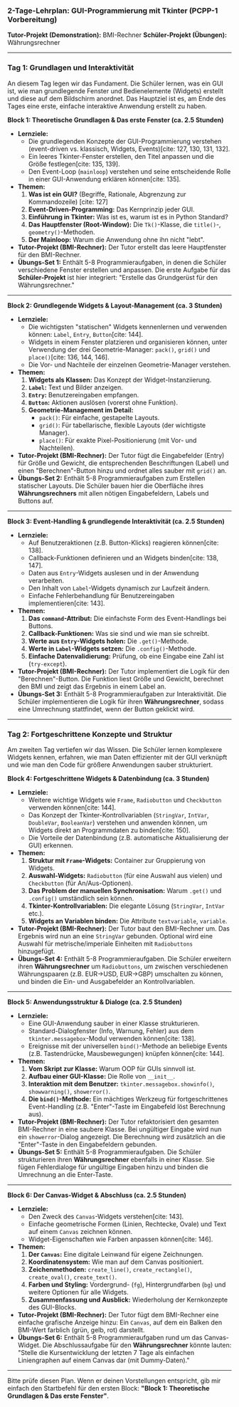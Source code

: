 ### **2-Tage-Lehrplan: GUI-Programmierung mit Tkinter (PCPP-1 Vorbereitung)**

**Tutor-Projekt (Demonstration):** BMI-Rechner
**Schüler-Projekt (Übungen):** Währungsrechner

---

### **Tag 1: Grundlagen und Interaktivität**

An diesem Tag legen wir das Fundament. Die Schüler lernen, was ein GUI ist, wie man grundlegende Fenster und Bedienelemente (Widgets) erstellt und diese auf dem Bildschirm anordnet. Das Hauptziel ist es, am Ende des Tages eine erste, einfache interaktive Anwendung erstellt zu haben.

**Block 1: Theoretische Grundlagen & Das erste Fenster (ca. 2.5 Stunden)**
* **Lernziele:**
    * Die grundlegenden Konzepte der GUI-Programmierung verstehen (event-driven vs. klassisch, Widgets, Events)[cite: 127, 130, 131, 132].
    * Ein leeres Tkinter-Fenster erstellen, den Titel anpassen und die Größe festlegen[cite: 135, 139].
    * Den Event-Loop (`mainloop`) verstehen und seine entscheidende Rolle in einer GUI-Anwendung erklären können[cite: 135].
* **Themen:**
    1.  **Was ist ein GUI?** (Begriffe, Rationale, Abgrenzung zur Kommandozeile) [cite: 127]
    2.  **Event-Driven-Programming:** Das Kernprinzip jeder GUI.
    3.  **Einführung in Tkinter:** Was ist es, warum ist es in Python Standard?
    4.  **Das Hauptfenster (Root-Window):** Die `Tk()`-Klasse, die `title()`-, `geometry()`-Methoden.
    5.  **Der Mainloop:** Warum die Anwendung ohne ihn nicht "lebt".
* **Tutor-Projekt (BMI-Rechner):** Der Tutor erstellt das leere Hauptfenster für den BMI-Rechner.
* **Übungs-Set 1:** Enthält 5-8 Programmieraufgaben, in denen die Schüler verschiedene Fenster erstellen und anpassen. Die erste Aufgabe für das **Schüler-Projekt** ist hier integriert: "Erstelle das Grundgerüst für den Währungsrechner."

---

**Block 2: Grundlegende Widgets & Layout-Management (ca. 3 Stunden)**
* **Lernziele:**
    * Die wichtigsten "statischen" Widgets kennenlernen und verwenden können: `Label`, `Entry`, `Button`[cite: 144].
    * Widgets in einem Fenster platzieren und organisieren können, unter Verwendung der drei Geometrie-Manager: `pack()`, `grid()` und `place()`[cite: 136, 144, 146].
    * Die Vor- und Nachteile der einzelnen Geometrie-Manager verstehen.
* **Themen:**
    1.  **Widgets als Klassen:** Das Konzept der Widget-Instanziierung.
    2.  **`Label`:** Text und Bilder anzeigen.
    3.  **`Entry`:** Benutzereingaben empfangen.
    4.  **`Button`:** Aktionen auslösen (vorerst ohne Funktion).
    5.  **Geometrie-Management im Detail:**
        * `pack()`: Für einfache, gestapelte Layouts.
        * `grid()`: Für tabellarische, flexible Layouts (der wichtigste Manager).
        * `place()`: Für exakte Pixel-Positionierung (mit Vor- und Nachteilen).
* **Tutor-Projekt (BMI-Rechner):** Der Tutor fügt die Eingabefelder (Entry) für Größe und Gewicht, die entsprechenden Beschriftungen (Label) und einen "Berechnen"-Button hinzu und ordnet alles sauber mit `grid()` an.
* **Übungs-Set 2:** Enthält 5-8 Programmieraufgaben zum Erstellen statischer Layouts. Die Schüler bauen hier die Oberfläche ihres **Währungsrechners** mit allen nötigen Eingabefeldern, Labels und Buttons auf.

---

**Block 3: Event-Handling & grundlegende Interaktivität (ca. 2.5 Stunden)**
* **Lernziele:**
    * Auf Benutzeraktionen (z.B. Button-Klicks) reagieren können[cite: 138].
    * Callback-Funktionen definieren und an Widgets binden[cite: 138, 147].
    * Daten aus `Entry`-Widgets auslesen und in der Anwendung verarbeiten.
    * Den Inhalt von `Label`-Widgets dynamisch zur Laufzeit ändern.
    * Einfache Fehlerbehandlung für Benutzereingaben implementieren[cite: 143].
* **Themen:**
    1.  **Das `command`-Attribut:** Die einfachste Form des Event-Handlings bei Buttons.
    2.  **Callback-Funktionen:** Was sie sind und wie man sie schreibt.
    3.  **Werte aus `Entry`-Widgets holen:** Die `.get()`-Methode.
    4.  **Werte in `Label`-Widgets setzen:** Die `.config()`-Methode.
    5.  **Einfache Datenvalidierung:** Prüfung, ob eine Eingabe eine Zahl ist (`try-except`).
* **Tutor-Projekt (BMI-Rechner):** Der Tutor implementiert die Logik für den "Berechnen"-Button. Die Funktion liest Größe und Gewicht, berechnet den BMI und zeigt das Ergebnis in einem Label an.
* **Übungs-Set 3:** Enthält 5-8 Programmieraufgaben zur Interaktivität. Die Schüler implementieren die Logik für ihren **Währungsrechner**, sodass eine Umrechnung stattfindet, wenn der Button geklickt wird.

---
### **Tag 2: Fortgeschrittene Konzepte und Struktur**

Am zweiten Tag vertiefen wir das Wissen. Die Schüler lernen komplexere Widgets kennen, erfahren, wie man Daten effizienter mit der GUI verknüpft und wie man den Code für größere Anwendungen sauber strukturiert.

**Block 4: Fortgeschrittene Widgets & Datenbindung (ca. 3 Stunden)**
* **Lernziele:**
    * Weitere wichtige Widgets wie `Frame`, `Radiobutton` und `Checkbutton` verwenden können[cite: 144].
    * Das Konzept der Tkinter-Kontrollvariablen (`StringVar`, `IntVar`, `DoubleVar`, `BooleanVar`) verstehen und anwenden können, um Widgets direkt an Programmdaten zu binden[cite: 150].
    * Die Vorteile der Datenbindung (z.B. automatische Aktualisierung der GUI) erkennen.
* **Themen:**
    1.  **Struktur mit `Frame`-Widgets:** Container zur Gruppierung von Widgets.
    2.  **Auswahl-Widgets:** `Radiobutton` (für eine Auswahl aus vielen) und `Checkbutton` (für An/Aus-Optionen).
    3.  **Das Problem der manuellen Synchronisation:** Warum `.get()` und `.config()` umständlich sein können.
    4.  **Tkinter-Kontrollvariablen:** Die elegante Lösung (`StringVar`, `IntVar` etc.).
    5.  **Widgets an Variablen binden:** Die Attribute `textvariable`, `variable`.
* **Tutor-Projekt (BMI-Rechner):** Der Tutor baut den BMI-Rechner um. Das Ergebnis wird nun an eine `StringVar` gebunden. Optional wird eine Auswahl für metrische/imperiale Einheiten mit `Radiobuttons` hinzugefügt.
* **Übungs-Set 4:** Enthält 5-8 Programmieraufgaben. Die Schüler erweitern ihren **Währungsrechner** um `Radiobuttons`, um zwischen verschiedenen Währungspaaren (z.B. EUR->USD, EUR->GBP) umschalten zu können, und binden die Ein- und Ausgabefelder an Kontrollvariablen.

---

**Block 5: Anwendungsstruktur & Dialoge (ca. 2.5 Stunden)**
* **Lernziele:**
    * Eine GUI-Anwendung sauber in einer Klasse strukturieren.
    * Standard-Dialogfenster (Info, Warnung, Fehler) aus dem `tkinter.messagebox`-Modul verwenden können[cite: 138].
    * Ereignisse mit der universellen `bind()`-Methode an beliebige Events (z.B. Tastendrücke, Mausbewegungen) knüpfen können[cite: 144].
* **Themen:**
    1.  **Vom Skript zur Klasse:** Warum OOP für GUIs sinnvoll ist.
    2.  **Aufbau einer GUI-Klasse:** Die Rolle von `__init__`.
    3.  **Interaktion mit dem Benutzer:** `tkinter.messagebox.showinfo()`, `showwarning()`, `showerror()`.
    4.  **Die `bind()`-Methode:** Ein mächtiges Werkzeug für fortgeschrittenes Event-Handling (z.B. "Enter"-Taste im Eingabefeld löst Berechnung aus).
* **Tutor-Projekt (BMI-Rechner):** Der Tutor refaktorisiert den gesamten BMI-Rechner in eine saubere Klasse. Bei ungültiger Eingabe wird nun ein `showerror`-Dialog angezeigt. Die Berechnung wird zusätzlich an die "Enter"-Taste in den Eingabefeldern gebunden.
* **Übungs-Set 5:** Enthält 5-8 Programmieraufgaben. Die Schüler strukturieren ihren **Währungsrechner** ebenfalls in einer Klasse. Sie fügen Fehlerdialoge für ungültige Eingaben hinzu und binden die Umrechnung an die Enter-Taste.

---

**Block 6: Der Canvas-Widget & Abschluss (ca. 2.5 Stunden)**
* **Lernziele:**
    * Den Zweck des `Canvas`-Widgets verstehen[cite: 143].
    * Einfache geometrische Formen (Linien, Rechtecke, Ovale) und Text auf einem `Canvas` zeichnen können.
    * Widget-Eigenschaften wie Farben anpassen können[cite: 146].
* **Themen:**
    1.  **Der `Canvas`:** Eine digitale Leinwand für eigene Zeichnungen.
    2.  **Koordinatensystem:** Wie man auf dem Canvas positioniert.
    3.  **Zeichenmethoden:** `create_line()`, `create_rectangle()`, `create_oval()`, `create_text()`.
    4.  **Farben und Styling:** Vordergrund- (`fg`), Hintergrundfarben (`bg`) und weitere Optionen für alle Widgets.
    5.  **Zusammenfassung und Ausblick:** Wiederholung der Kernkonzepte des GUI-Blocks.
* **Tutor-Projekt (BMI-Rechner):** Der Tutor fügt dem BMI-Rechner eine einfache grafische Anzeige hinzu: Ein `Canvas`, auf dem ein Balken den BMI-Wert farblich (grün, gelb, rot) darstellt.
* **Übungs-Set 6:** Enthält 5-8 Programmieraufgaben rund um das Canvas-Widget. Die Abschlussaufgabe für den **Währungsrechner** könnte lauten: "Stelle die Kursentwicklung der letzten 7 Tage als einfachen Liniengraphen auf einem Canvas dar (mit Dummy-Daten)."

***

Bitte prüfe diesen Plan. Wenn er deinen Vorstellungen entspricht, gib mir einfach den Startbefehl für den ersten Block: **"Block 1: Theoretische Grundlagen & Das erste Fenster"**.
